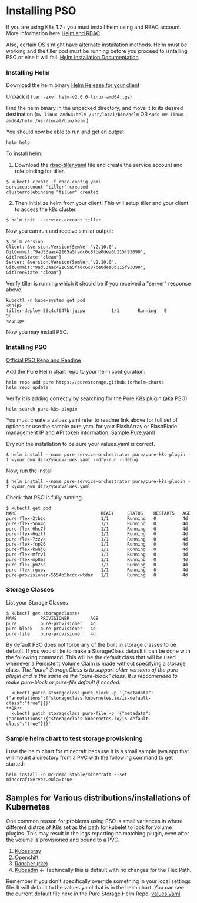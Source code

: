 # Installing PSO
If you are using K8s 1.7+ you must install helm using and RBAC account.
More information here
[Helm and RBAC](https://docs.helm.sh/using_helm/#role-based-access-control)

Also, certain OS's might have alternate installation methods. Helm must be working and the tiller pod must be running before you proceed to isntalling PSO or else it will fail.
[Helm Installation Documentation](https://docs.helm.sh/using_helm/#installing-helm)

### Installing Helm
Download the helm binary
[Helm Release for your client](https://github.com/kubernetes/helm/releases)


Unpack it (```tar -zxvf helm-v2.0.0-linux-amd64.tgz```)

Find the helm binary in the unpacked directory, and move it to its desired destination (```mv linux-amd64/helm /usr/local/bin/helm``` OR ```sudo mv linux-amd64/helm /usr/local/bin/helm``` )

You should now be able to run and get an output.
```
helm help
```

To install helm:
1. Download the [rbac-tiller.yaml](/Samples/rbac-tiller.yaml) file and create the service account and role binding for tiller.
```
$ kubectl create -f rbac-config.yaml
serviceaccount "tiller" created
clusterrolebinding "tiller" created
```
2. Then initialize helm from your client. This will setup tiller and your client to access the k8s cluster.
```
$ helm init --service-account tiller
```

Now you can run and receive similar output:
```
$ helm version
Client: &version.Version{SemVer:"v2.10.0", GitCommit:"9ad53aac42165a5fadc6c87be0dea6b115f93090", GitTreeState:"clean"}
Server: &version.Version{SemVer:"v2.10.0", GitCommit:"9ad53aac42165a5fadc6c87be0dea6b115f93090", GitTreeState:"clean"}
```

Verify tiller is running which it should be if you received a "server" response above.
```
kubectl -n kube-system get pod
<snip>
tiller-deploy-56c4cf647b-jqzpw          1/1       Running   0          5d
</snip>
```

Now you may install PSO.

### Installing PSO

[Official PSO Repo and Readme](https://github.com/purestorage/helm-charts/tree/master/pure-k8s-plugin)

Add the Pure Helm chart repo to your helm configuration:
```
helm repo add pure https://purestorage.github.io/helm-charts
helm repo update
```
Verify it is adding correctly by searching for the Pure K8s plugin (aka PSO)
```
helm search pure-k8s-plugin
```
You must create a values.yaml refer to readme link above for full set of options or use the sample pure.yaml for your FlashArray or FlashBlade management IP and API token information. [Sample Pure.yaml](/Samples/pure.yaml)

Dry run the installation to be sure your values.yaml is correct.

```
$ helm install --name pure-service-orchestrator pure/pure-k8s-plugin -f <your_own_dir>/yourvalues.yaml --dry-run --debug
```

Now, run the install
```
$ helm install --name pure-service-orchestrator pure/pure-k8s-plugin -f <your_own_dir>/yourvalues.yaml
```

Check that PSO is fully running.

```
$ kubectl get pod
NAME                                READY     STATUS    RESTARTS   AGE
pure-flex-2tbzg                     1/1       Running   0          4d
pure-flex-5nn4g                     1/1       Running   0          4d
pure-flex-6hc7f                     1/1       Running   0          4d
pure-flex-6qzlf                     1/1       Running   0          4d
pure-flex-7zzvk                     1/1       Running   0          4d
pure-flex-fnp26                     1/1       Running   0          4d
pure-flex-kwhj6                     1/1       Running   0          4d
pure-flex-mfrvl                     1/1       Running   0          4d
pure-flex-mp8ms                     1/1       Running   0          4d
pure-flex-pm25s                     1/1       Running   0          4d
pure-flex-rgxbv                     1/1       Running   0          4d
pure-provisioner-5554b5bcdc-wtdnr   1/1       Running   0          4d
```
### Storage Classes
List your Storage Classes
```
$ kubectl get storageclasses
NAME         PROVISIONER        AGE
pure         pure-provisioner   4d
pure-block   pure-provisioner   4d
pure-file    pure-provisioner   4d
```
By default PSO does not force any of the built in storage classes to be default. If you would like to make a StorageClass default it can be done with the following command. This will be the default class that will be used whenever a Persistent Volume Claim is made without specifying a storage class. 
_The "pure" StorageClass is to support older versions of the pure plugin and is the same as the "pure-block" class. It is reccomended to make pure-block or pure-file default if needed._
```
  kubectl patch storageclass pure-block -p '{"metadata": {"annotations":{"storageclass.kubernetes.io/is-default-class":"true"}}}'
**OR**
  kubectl patch storageclass pure-file -p '{"metadata": {"annotations":{"storageclass.kubernetes.io/is-default-class":"true"}}}'
```

### Sample helm chart to test storage provisioning

I use the helm chart for minecraft because it is a small sample java app that will mount a directory from a PVC with the following command to get started:
```
helm install -n mc-demo stable/minecraft --set minecraftServer.eula=true
```


## Samples for Various distributions/installations of Kubernetes

One common reason for problems using PSO is small variances in where different distros of K8s set as the path for kubelet to look for volume plugins. This may result in the logs reporting no matching plugin, even after the volume is provisioned and bound to a PVC.

1. [Kubespray](/Samples/values-sample-kubespray.yaml)
2. [Openshift](/Samples/values-sample-openshift.yaml)
3. [Rancher (rke)](/Samples/values-sample-rancher.yaml)
4. [Kubeadm](Samples/values-sample-kubeadm.yaml) <- Techincally this is default with no changes for the Flex Path. 

Remember if you don't specifically override something in your local settings file. It will default to the values.yaml that is in the helm chart. You can see the current default file here in the Pure Storage Helm Repo. [values.yaml](https://github.com/purestorage/helm-charts/blob/master/pure-k8s-plugin/values.yaml)